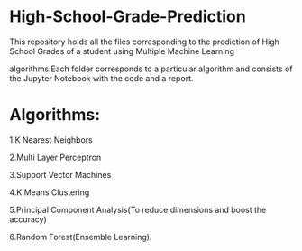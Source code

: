 # High-School-Grade-Prediction

This repository holds all the files corresponding to the prediction of High School Grades of a student using Multiple Machine Learning 

algorithms.Each folder corresponds to a particular algorithm and consists of the Jupyter Notebook with the code and a report.

# Algorithms:

1.K Nearest Neighbors

2.Multi Layer Perceptron

3.Support Vector Machines

4.K Means Clustering

5.Principal Component Analysis(To reduce dimensions and boost the accuracy)

6.Random Forest(Ensemble Learning).
